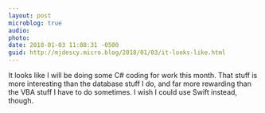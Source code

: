 ```yaml
---
layout: post
microblog: true
audio: 
photo: 
date: 2018-01-03 11:08:31 -0500
guid: http://mjdescy.micro.blog/2018/01/03/it-looks-like.html
---
```

It looks like I will be doing some C# coding for work this month. That stuff is more interesting than the database stuff I do, and far more rewarding than the VBA stuff I have to do sometimes. I wish I could use Swift instead, though.
